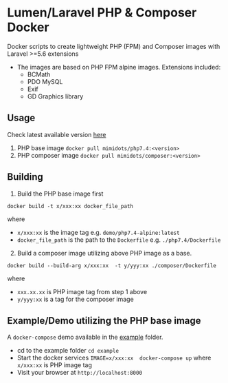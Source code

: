 # Lumen/Laravel PHP & Composer Docker

Docker scripts to create lightweight PHP (FPM) and Composer images with Laravel >=5.6 extensions

- The images are based on PHP FPM alpine images. Extensions included:
    - BCMath
    - PDO MySQL
    - Exif
    - GD Graphics library

## Usage

Check latest available version [here](https://hub.docker.com/u/mimidots)

1) PHP base image ``docker pull mimidots/php7.4:<version>``
2) PHP composer image ``docker pull mimidots/composer:<version>``

## Building

1) Build the PHP base image first

 ```shell
docker build -t x/xxx:xx docker_file_path
```

where

- `x/xxx:xx` is the image tag e.g. `demo/php7.4-alpine:latest`
- ``docker_file_path`` is the path to the `Dockerfile` e.g. `./php7.4/Dockerfile`

2) Build a composer image utilizing above PHP image as a base.

 ```shell
docker build --build-arg x/xxx:xx  -t y/yyy:xx ./composer/Dockerfile
```

where

- ``xxx.xx.xx`` is PHP image tag from step 1 above
- ``y/yyy:xx`` is a tag for the composer image

## Example/Demo utilizing the PHP base image

A ``docker-compose`` demo available in the [example](example) folder.

- cd to the example folder ``cd example``
- Start the docker services ``IMAGE=x/xxx:xx  docker-compose up`` where `x/xxx:xx` is PHP image tag
- Visit your browser at ``http://localhost:8000``